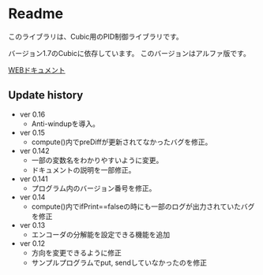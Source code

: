 # Readme

このライブラリは、Cubic用のPID制御ライブラリです。

バージョン1.7のCubicに依存しています。
このバージョンはアルファ版です。

[WEBドキュメント](https://hirokoni.github.io/cubic_PID_controller/html/)

## Update history

- ver 0.16
  - Anti-windupを導入。
- ver 0.15
  - compute()内でpreDiffが更新されてなかったバグを修正。
- ver 0.142
  - 一部の変数名をわかりやすいように変更。
  - ドキュメントの説明を一部修正。
- ver 0.141
  - プログラム内のバージョン番号を修正。
- ver 0.14
  - compute()内でifPrint==falseの時にも一部のログが出力されていたバグを修正
- ver 0.13
  - エンコーダの分解能を設定できる機能を追加
- ver 0.12
  - 方向を変更できるように修正
  - サンプルプログラムでput, sendしていなかったのを修正